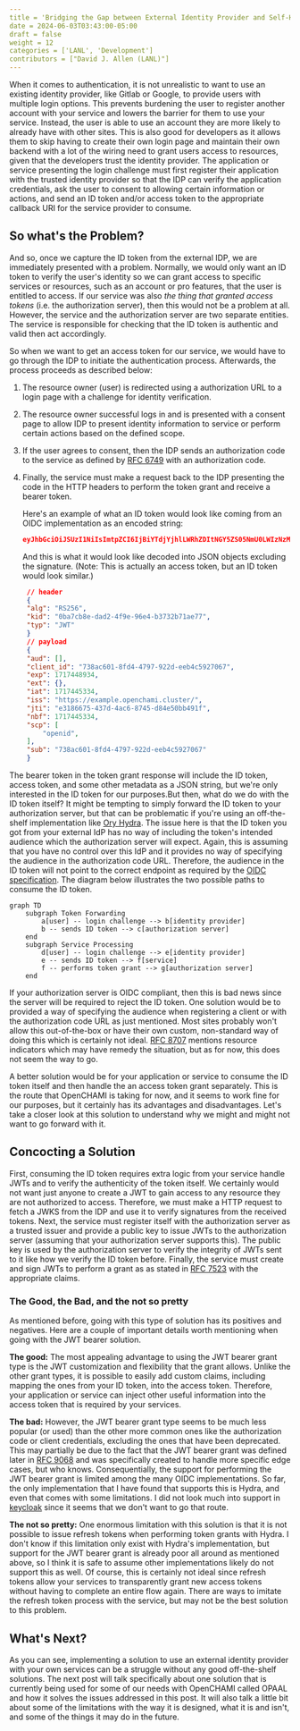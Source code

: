 ```yaml
---
title = 'Bridging the Gap between External Identity Provider and Self-Hosted Authorization Server (Part 1)'
date = 2024-06-03T03:43:00-05:00
draft = false
weight = 12
categories = ['LANL', 'Development']
contributors = ["David J. Allen (LANL)"]
---
```



When it comes to authentication, it is not unrealistic to want to use an existing identity provider, like Gitlab or Google, to provide users with multiple login options. This prevents burdening the user to register another account with your service and lowers the barrier for them to use your service. Instead, the user is able to use an account they are more likely to already have with other sites. This is also good for developers as it allows them to skip having to create their own login page and maintain their own backend with a lot of the wiring need to grant users access to resources, given that the developers trust the identity provider. The application or service presenting the login challenge must first register their application with the trusted identity provider so that the IDP can verify the application credentials, ask the user to consent to allowing certain information or actions, and send an ID token and/or access token to the appropriate callback URI  for the service provider to consume.

## So what's the Problem?

And so, once we capture the ID token from the external IDP, we are immediately presented with a problem. Normally, we would only want an ID token to verify the user's identity so we can grant access to specific services or resources, such as an account or pro features, that the user is entitled to access. If our service was also *the thing that granted access tokens* (i.e. the authorization server), then this would not be a problem at all. However, the service and the authorization server are two separate entities. The service is responsible for checking that the ID token is authentic and valid then act accordingly.

So when we want to get an access token for our service, we would have to go through the IDP to initiate the authentication process. Afterwards, the process proceeds as described below:

1. The resource owner (user) is redirected using a authorization URL to a login page with a challenge for identity verification.

2. The resource owner successful logs in and is presented with a consent page to allow IDP to present identity information to service or perform certain actions based on the defined scope.

3. If the user agrees to consent, then the IDP sends an authorization code to the service as defined by [RFC 6749](https://datatracker.ietf.org/doc/html/rfc6749#section-4.1) with an authorization code.

4. Finally, the service must make a request back to the IDP presenting the code in the HTTP headers to perform the token grant and receive a bearer token.

   Here's an example of what an ID token would look like coming from an OIDC implementation as an encoded string:

   ```json
   eyJhbGciOiJSUzI1NiIsImtpZCI6IjBiYTdjYjhlLWRhZDItNGY5ZS05NmU0LWIzNzMyYjcxYWU3NyIsInR5cCI6IkpXVCJ9.eyJhdWQiOltdLCJjbGllbnRfaWQiOiI3MzhhYzYwMS04ZmQ0LTQ3OTctOTIyZC1lZWI0YzU5MjcwNjciLCJleHAiOjE3MTc0NDg5MzQsImV4dCI6e30sImlhdCI6MTcxNzQ0NTMzNCwiaXNzIjoiaHR0cHM6Ly90ZS1oZWFkLm9wZW5jaGFtaS5jbHVzdGVyLyIsImp0aSI6ImUzMTg2Njc1LTQzN2QtNGFjNi04NzQ1LWQ4NGU1MGJiNDkxZiIsIm5iZiI6MTcxNzQ0NTMzNCwic2NwIjpbIm9wZW5pZCIsInNtZC5yZWFkIl0sInN1YiI6IjczOGFjNjAxLThmZDQtNDc5Ny05MjJkLWVlYjRjNTkyNzA2NyJ9.YdPW9frHjFUBOwKdIO9ax84KB33WCSKSCLC9IlBsvWOyXo38EWzyICn31sRR_xACr2YETe90b5LpulXLON05S-NRvkPmBRDUeHdmLtLSHOivFuzvmqF9C0UmCVNkWdQqR4rUcuytSGpgwadXdLDzdy-vSj6gB5kpUT6h9WwavdAbAipvNnR81l_Kpuf7OAmJG3yF1lDkLYXBEm1-6xcbzBCKuK--8sojMlkykT3UolafCVy1jCWLTwVpGCG39O2aJkYuXb5XsdVziY9j-1v_9N60QQA13ntRuCCSGSlGqGEhldzkHHJ4sCAVR-HoQyMKMEMetFh1rt_h8U3FNprTW1Q1sai3N1GD5g345zO2kDezCGhBHbIiDkVpsUXHH39T4wkDoOe5v9Kvl6Gq8R5xhw3oq2yrb9OgFeZm0EqEwP3UZp2wnOuXA75qQzKg2Q9uI6Y7Bf0w_coPGrwWnzfuE9_Cvcu5mwbgRDnMvEN_JpotDbPLbm1YIUYgWBuBipf512HJFz_sn3iMiXLDJGHQ-qRYIzX7oZp4OzKBvxJe2UtXs9alneULa20un75bbJMbGqhw9PgJo6sjQiGGt4t9NZBw8lYPwG5KWp4eeEB_olr6zsvnIAZPuEsNI7xVVJqNaniqrdz9VY0TlLoRH2_Hj0c7vH3grXHCa4vxYGYi08E
   ```

   And this is what it would look like decoded into JSON objects excluding the signature. (Note: This is actually an access token, but an ID token would look similar.)

   ```json
    // header
    {
    "alg": "RS256",
    "kid": "0ba7cb8e-dad2-4f9e-96e4-b3732b71ae77",
    "typ": "JWT"
    }
    // payload
    {
    "aud": [],
    "client_id": "738ac601-8fd4-4797-922d-eeb4c5927067",
    "exp": 1717448934,
    "ext": {},
    "iat": 1717445334,
    "iss": "https://example.openchami.cluster/",
    "jti": "e3186675-437d-4ac6-8745-d84e50bb491f",
    "nbf": 1717445334,
    "scp": [
        "openid",
    ],
    "sub": "738ac601-8fd4-4797-922d-eeb4c5927067"
    }
   ```

The bearer token in the token grant response will include the ID token, access token, and some other metadata as a JSON string, but we're only interested in the ID token for our purposes.But then, what do we do with the ID token itself? It might be tempting to simply forward the ID token to your authorization server, but that can be problematic if you're using an off-the-shelf implementation like [Ory Hydra](https://www.ory.sh/hydra/). The issue here is that the ID token you got from your external IdP has no way of including the token's intended audience which the authorization server will expect. Again, this is assuming that you have no control over this IdP and it provides no way of specifying the audience in the authorization code URL. Therefore, the audience in the ID token will not point to the correct endpoint as required by the [OIDC specification](https://openid.net/specs/openid-connect-core-1_0.html#IDTokenValidation). The diagram below illustrates the two possible paths to consume the ID token.

```mermaid
graph TD
    subgraph Token Forwarding
        a[user] -- login challenge --> b[identity provider]
        b -- sends ID token --> c[authorization server]
    end
    subgraph Service Processing
        d[user] -- login challenge --> e[identity provider]
        e -- sends ID token --> f[service]
        f -- performs token grant --> g[authorization server]
    end
```

If your authorization server is OIDC compliant, then this is bad news since the server will be required to reject the ID token. One solution would be to provided a way of specifying the audience when registering a client or with the authorization code URL as just mentioned. Most sites probably won't allow this out-of-the-box or have their own custom, non-standard way of doing this which is certainly not ideal. [RFC 8707](https://datatracker.ietf.org/doc/html/rfc8707#name-authorization-request) mentions resource indicators which may have remedy the situation, but as for now, this does not seem the way to go.

A better solution would be for your application or service to consume the ID token itself and then handle the an access token grant separately. This is the route that OpenCHAMI is taking for now, and it seems to work fine for our purposes, but it certainly has its advantages and disadvantages. Let's take a closer look at this solution to understand why we might and might not want to go forward with it.

## Concocting a Solution

First, consuming the ID token requires extra logic from your service handle JWTs and to verify the authenticity of the token itself. We certainly would not want just anyone to create a JWT to gain access to any resource they are not authorized to access. Therefore, we must make a HTTP request to fetch a JWKS from the IDP and use it to verify signatures from the received tokens. Next, the service must register itself with the authorization server as a trusted issuer and provide a public key to issue JWTs to the authorization server (assuming that your authorization server supports this). The public key is used by the authorization server to verify the integrity of JWTs sent to it like how we verify the ID token before. Finally, the service must create and sign JWTs to perform a grant as as stated in [RFC 7523](https://datatracker.ietf.org/doc/html/rfc7523#section-3.1) with the appropriate claims.

### The Good, the Bad, and the not so pretty

As mentioned before, going with this type of solution has its positives and negatives. Here are a couple of important details worth mentioning when going with the JWT bearer solution.

**The good:** The most appealing advantage to using the JWT bearer grant type is the JWT customization and flexibility that the grant allows. Unlike the other grant types, it is possible to easily add custom claims, including mapping the ones from your ID token, into the access token. Therefore, your application or service can inject other useful information into the access token that is required by your services.

**The bad:** However, the JWT bearer grant type seems to be much less popular (or used) than the other more common ones like the authorization code or client credentials, excluding the ones that have been deprecated. This may partially be due to the fact that the JWT bearer grant was defined later in [RFC 9068](https://datatracker.ietf.org/doc/html/rfc9068) and was specifically created to handle more specific edge cases, but who knows. Consequentially, the support for performing the JWT bearer grant is limited among the many OIDC implementations. So far, the only implementation that I have found that supports this is Hydra, and even that comes with some limitations. I did not look much into support in [keycloak](https://github.com/keycloak/keycloak/) since it seems that we don't want to go that route.

**The not so pretty:** One enormous limitation with this solution is that it is not possible to issue refresh tokens when performing token grants with Hydra. I don't know if this limitation only exist with Hydra's implementation, but support for the JWT bearer grant is already poor all around as mentioned above, so I think it is safe to assume other implementations likely do not support this as well. Of course, this is certainly not ideal since refresh tokens allow your services to transparently grant new access tokens without having to complete an entire flow again. There are ways to imitate the refresh token process with the service, but may not be the best solution to this problem.

## What's Next?

As you can see, implementing a solution to use an external identity provider with your own services can be a struggle without any good off-the-shelf solutions. The next post will talk specifically about one solution that is currently being used for some of our needs with OpenCHAMI called OPAAL and how it solves the issues addressed in this post. It will also talk a little bit about some of the limitations with the way it is designed, what it is and isn't, and some of the things it may do in the future.
